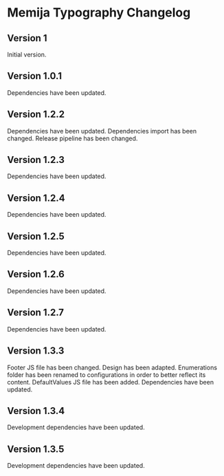 # Memija Typography Changelog

## Version 1

Initial version.

## Version 1.0.1

Dependencies have been updated.

## Version 1.2.2

Dependencies have been updated.
Dependencies import has been changed.
Release pipeline has been changed.

## Version 1.2.3

Dependencies have been updated.

## Version 1.2.4

Dependencies have been updated.

## Version 1.2.5

Dependencies have been updated.

## Version 1.2.6

Dependencies have been updated.

## Version 1.2.7

Dependencies have been updated.

## Version 1.3.3

Footer JS file has been changed. Design has been adapted.
Enumerations folder has been renamed to configurations in order to better reflect its content.
DefaultValues JS file has been added.
Dependencies have been updated.

## Version 1.3.4

Development dependencies have been updated.

## Version 1.3.5

Development dependencies have been updated.
